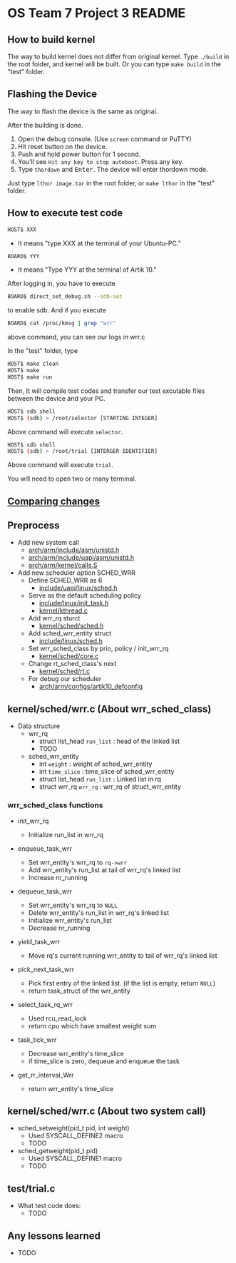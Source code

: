 # OS Team 7 Project 3 README

## How to build kernel
The way to build kernel does not differ from original kernel. Type `./build` in the root folder, and kernel will be built. Or you can type `make build` in the "test" folder.

## Flashing the Device
The way to flash the device is the same as original.

After the building is done.

1. Open the debug console. (Use `screen` command or PuTTY)
1. Hit reset button on the device.
1. Push and hold power button for 1 second.
1. You'll see `Hit any key to stop autoboot`. Press any key.
1. Type `thordown` and <kbd>Enter</kbd>. The device will enter thordown mode.

Just type `lthor image.tar` in the root folder, or `make lthor` in the "test" folder.

## How to execute test code
```bash
HOST$ XXX
```
* It means "type XXX at the terminal of your Ubuntu-PC."

```bash
BOARD$ YYY
```
* It means "Type YYY at the terminal of Artik 10."

After logging in, you have to execute 
```bash
BOARD$ direct_set_debug.sh --sdb-set
```
to enable sdb. And if you execute
```bash
BOARD$ cat /proc/kmsg | grep "wrr"
```
above command, you can see our logs in wrr.c

In the "test" folder, type 
```bash
HOST$ make clean
HOST$ make
HOST$ make run
```
Then, It will compile test codes and transfer our test excutable files between the device and your PC.

```bash
HOST$ sdb shell
HOST$ (sdb) > /root/selector [STARTING INTEGER]
```
Above command will execute `selector`. 
```bash
HOST$ sdb shell
HOST$ (sdb) > /root/trial [INTERGER IDENTIFIER]
```
Above command will execute `trial`.

You will need to open two or many terminal.


## [Comparing changes](https://github.com/swsnu/os-team7/compare/base...proj3)

## Preprocess
* Add new system call
	* [arch/arm/include/asm/unistd.h](https://github.com/swsnu/os-team7/blob/proj3/arch/arm/include/asm/unistd.h)
	* [arch/arm/include/uapi/asm/unistd.h](https://github.com/swsnu/os-team7/blob/proj3/arch/arm/include/uapi/asm/unistd.h)
	* [arch/arm/kernel/calls.S](https://github.com/swsnu/os-team7/blob/proj3/arch/arm/kernel/calls.S)
* Add new scheduler option SCHED_WRR
	- Define SCHED_WRR as 6
		* [include/uapi/linux/sched.h](https://github.com/swsnu/os-team7/blob/proj3/include/uapi/linux/sched.h)
	- Serve as the default scheduling policy
		* [include/linux/init_task.h](https://github.com/swsnu/os-team7/blob/proj3/include/linux/init_task.h)
		* [kernel/kthread.c](https://github.com/swsnu/os-team7/blob/proj3/kernel/kthread.c)
	- Add wrr_rq sturct
		* [kernel/sched/sched.h](https://github.com/swsnu/os-team7/blob/proj3/kernel/sched/sched.h)
	- Add sched_wrr_entity struct
		* [include/linux/sched.h](https://github.com/swsnu/os-team7/blob/proj3/include/linux/sched.h)
	- Set wrr_sched_class by prio, policy / init_wrr_rq
		* [kernel/sched/core.c](https://github.com/swsnu/os-team7/blob/proj3/kernel/sched/core.c)
	- Change rt_sched_class's next
		* [kernel/sched/rt.c](https://github.com/swsnu/os-team7/blob/proj3/kernel/sched/rt.c)
	- For debug our scheduler
		* [arch/arm/configs/artik10_defconfig](https://github.com/swsnu/os-team7/blob/proj3/)

## kernel/sched/wrr.c (About wrr_sched_class)

* Data structure
	- wrr_rq
		* struct list_head `run_list` : head of the linked list
		* TODO
	- sched_wrr_entity
		* int `weight` : weight of sched_wrr_entity
		* int `time_slice` : time_slice of sched_wrr_entity
		* struct list_head `run_list` : Linked list in rq
		* struct wrr_rq `wrr_rq` : wrr_rq of struct_wrr_entity

### wrr_sched_class functions

* init_wrr_rq
	- Initialize run_list in wrr_rq

* enqueue_task_wrr
	- Set wrr_entity's wrr_rq to `rq->wrr`
	- Add wrr_entity's run_list at tail of wrr_rq's linked list
	- Increase nr_running

* dequeue_task_wrr
	- Set wrr_entity's wrr_rq to `NULL`
	- Delete wrr_entity's run_list in wrr_rq's linked list
	- Initialize wrr_entity's run_list
	- Decrease nr_running

* yield_task_wrr
	- Move rq's current running wrr_entity to tail of wrr_rq's linked list

* pick_next_task_wrr
	- Pick first entry of the linked list. (if the list is empty, return `NULL`)
	- return task_struct of the wrr_entity

* select_task_rq_wrr
	- Used rcu_read_lock
	- return cpu which have smallest weight sum

* task_tick_wrr
	- Decrease wrr_entity's time_slice
	- if time_slice is zero, dequeue and enqueue the task

* get_rr_interval_Wrr
	- return wrr_entity's time_slice

## kernel/sched/wrr.c (About two system call)
* sched_setweight(pid_t pid, int weight)
	- Used SYSCALL_DEFINE2 macro
	- TODO
* sched_getweight(pid_t pid)
	- Used SYSCALL_DEFINE1 macro
	- TODO

## test/trial.c
* What test code does:
	- TODO

## Any lessons learned
* TODO
